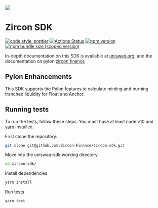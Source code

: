 ![](https://img.shields.io/badge/Zircon-blueviolet)

# Zircon SDK

[![code style: prettier](https://img.shields.io/badge/code_style-prettier-ff69b4.svg?style=flat-square)](https://github.com/prettier/prettier)
[![Actions Status](https://github.com/Uniswap/uniswap-sdk/workflows/CI/badge.svg)](https://github.com/Uniswap/uniswap-sdk)
[![npm version](https://img.shields.io/npm/v/@uniswap/sdk/latest.svg)](https://www.npmjs.com/package/@uniswap/sdk/v/latest)
[![npm bundle size (scoped version)](https://img.shields.io/bundlephobia/minzip/@uniswap/sdk/latest.svg)](https://bundlephobia.com/result?p=@uniswap/sdk@latest)

In-depth documentation on this SDK is available at [uniswap.org](https://uniswap.org/docs/v2/SDK/getting-started/), and the documentation on pylon [zircon.finance](https://docs.zircon.finance)

## Pylon Enhancements

This SDK supports the Pylon features to calculate minting and burning tranched liquidity for Float and Anchor.

## Running tests

To run the tests, follow these steps. You must have at least node v10 and [yarn](https://yarnpkg.com/) installed.

First clone the repository:

```sh
git clone git@github.com:Zircon-Finance/zircon-sdk.git
```

Move into the uniswap-sdk working directory

```sh
cd zircon-sdk/
```

Install dependencies

```sh
yarn install
```

Run tests

```sh
yarn test
```

